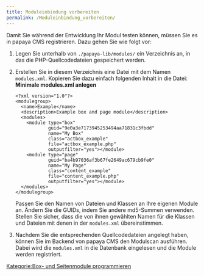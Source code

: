 ```yaml
---
title: Moduleinbindung vorbereiten
permalink: /Moduleinbindung_vorbereiten/
---
```


Damit Sie während der Entwicklung Ihr Modul testen können, müssen Sie es in papaya CMS registrieren. Dazu gehen Sie wie folgt vor:

1.  Legen Sie unterhalb von `./papaya-lib/modules/` ein Verzeichnis an, in das die PHP-Quellcodedateien gespeichert werden.
2.  Erstellen Sie in diesem Verzeichnis eine Datei mit dem Namen `modules.xml`. Kopieren Sie dazu einfach folgenden Inhalt in die Datei: **Minimale modules.xml anlegen**
    ~~~~ {.xml}
    <?xml version="1.0"?>
    <modulegroup>
      <name>Example</name>
      <description>Example box and page module</description>
      <modules>
        <module type="box"
                guid="9e0a3e7173945253494aa71831c3fbdd"
                name="My Box"
                class="actbox_example"
                file="actbox_example.php"
                outputfilter="yes"></module>
        <module type="page"
                guid="ba4b97036af3b67fe2649ac679cb9fe0"
                name="My Page"
                class="content_example"
                file="content_example.php"
                outputfilter="yes"></module>
      </modules>
    </modulegroup>
    ~~~~

    Passen Sie den Namen von Dateien und Klassen an Ihre eigenen Module an. Ändern Sie die GUIDs, indem Sie andere md5-Summen verwenden. Stellen Sie sicher, dass die von ihnen gewählten Namen für die Klassen und Dateien mit denen in der `modules.xml` übereinstimmen.

3.  Nachdem Sie die entsprechenden Quellcodedateien angelegt haben, können Sie im Backend von papaya CMS den Modulscan ausführen. Dabei wird die `modules.xml` in die Datenbank eingelesen und die Module werden registriert.

[Kategorie:Box- und Seitenmodule programmieren](/Kategorie:Box-_und_Seitenmodule_programmieren "wikilink")